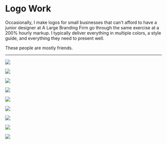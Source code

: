 # Logo Work

Occasionally, I make logos for small businesses that can't afford to have a junior designer at A Large Branding Firm go through the same exercise at a 200% hourly markup. I typically deliver everything in multiple colors, a style guide, and everything they need to present well.

These people are mostly friends.

---

![](/images/logo-work/ssc.svg)

![](/images/logo-work/bi.svg)

![](/images/logo-work/maestro.svg)

![](/images/logo-work/bboy.svg)

![](/images/logo-work/a4c.svg)

![](/images/logo-work/stab.svg)

![](/images/logo-work/ff.svg)

![](/images/logo-work/haller.svg)

![](/images/logo-work/yep.svg)
